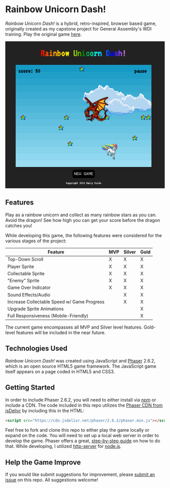 # Rainbow Unicorn Dash!

_Rainbow Unicorn Dash!_ is a hybrid, retro-inspired, browser based game, originally created as my capstone project for General Assembly's WDI training. Play the original game [here](https://emilycolon.github.io/Rainbow-Unicorn-Dash/).

![alt text](https://github.com/emilycolon/Game-Off-2018/blob/master/planning/finished.png 'Rainbow Unicorn Dash!')

## Features

Play as a rainbow unicorn and collect as many rainbow stars as you can. Avoid the dragon! See how high you can get your score before the dragon catches you!

While developing this game, the following features were considered for the various stages of the project:

| Feature                                     | MVP | Silver | Gold |
| ------------------------------------------- | --- | ------ | ---- |
| Top-Down Scroll                             | X   | X      | X    |
| Player Sprite                               | X   | X      | X    |
| Collectable Sprite                          | X   | X      | X    |
| "Enemy" Sprite                              | X   | X      | X    |
| Game Over Indicator                         | X   | X      | X    |
| Sound Effects/Audio                         |     | X      | X    |
| Increase Collectable Speed w/ Game Progress |     | X      | X    |
| Upgrade Sprite Animations                   |     |        | X    |
| Full Responsiveness (Mobile-Friendly)       |     |        | X    |

The current game encompasses all MVP and Silver level features. Gold-level features will be included in the near future.

## Technologies Used

_Rainbow Unicorn Dash!_ was created using JavaScript and [Phaser](https://phaser.io) 2.6.2, which is an open source HTML5 game framework. The JavaScript game itself appears on a page coded in HTML5 and CSS3.

## Getting Started

In order to include Phaser 2.6.2, you will need to either install via [npm](https://www.npmjs.com) or include a CDN. The code included in this repo utilizes the [Phaser CDN from jsDelivr](https://www.jsdelivr.com/projects/phaser) by including this in the HTML:

```html
<script src="https://cdn.jsdelivr.net/phaser/2.6.2/phaser.min.js"></script>
```

Feel free to fork and clone this repo to either play the game locally or expand on the code. You will need to set up a local web server in order to develop the game. Phaser offers a great, [step-by-step guide](http://phaser.io/tutorials/getting-started-phaser2/part2) on how to do that. While developing, I utilized [http-server](https://www.npmjs.com/package/http-server) for [node.js](https://nodejs.org/en/).

## Help the Game Improve

If you would like submit suggestions for improvement, please [submit an issue](https://github.com/emilycolon/Game-Off-2018/issues) on this repo. All suggestions welcome!  
